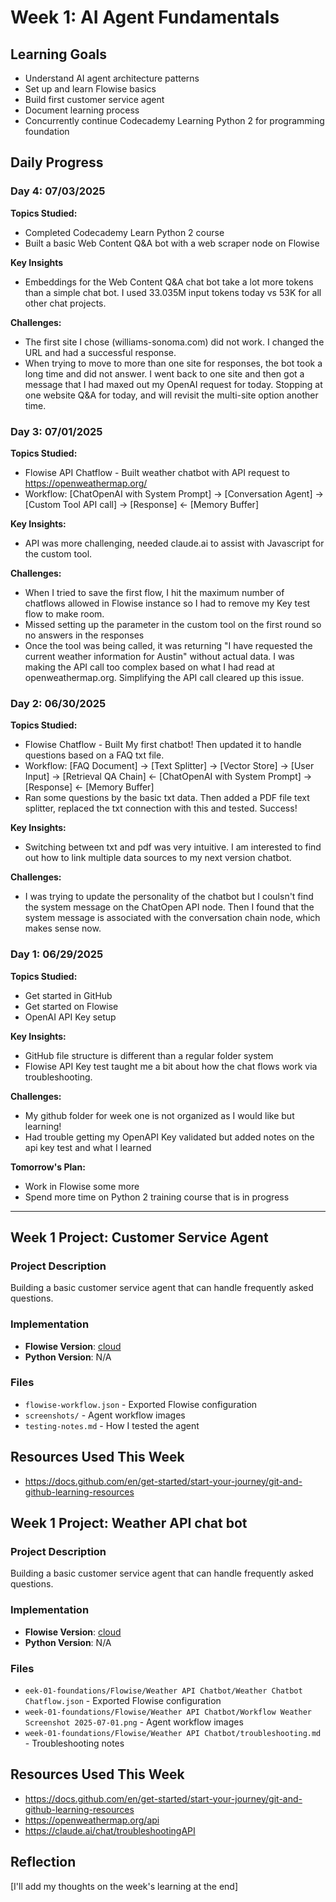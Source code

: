 # Week 1: AI Agent Fundamentals

## Learning Goals
- Understand AI agent architecture patterns
- Set up and learn Flowise basics
- Build first customer service agent
- Document learning process
- Concurrently continue Codecademy Learning Python 2 for programming foundation

## Daily Progress

### Day 4: 07/03/2025
**Topics Studied:**
- Completed Codecademy Learn Python 2 course
- Built a basic Web Content Q&A bot with a web scraper node on Flowise

**Key Insights**
- Embeddings for the Web Content Q&A chat bot take a lot more tokens than a simple chat bot.  I used 33.035M input tokens today vs 53K for all other chat projects.
  
**Challenges:**
- The first site I chose (williams-sonoma.com) did not work.  I changed the URL and had a successful response.
- When trying to move to more than one site for responses, the bot took a long time and did not answer.  I went back to one site and then got a message that I had maxed out my OpenAI request for today.  Stopping at one website Q&A for today, and will revisit the multi-site option another time.
  

### Day 3: 07/01/2025
**Topics Studied:**
- Flowise API Chatflow - Built weather chatbot with API request to https://openweathermap.org/
- Workflow: [ChatOpenAI with System Prompt] → [Conversation Agent] → [Custom Tool API call] → [Response] ← [Memory Buffer] 
  
**Key Insights:**
- API was more challenging, needed claude.ai to assist with Javascript for the custom tool.

**Challenges:**
- When I tried to save the first flow, I hit the maximum number of chatflows allowed in Flowise instance so I had to remove my Key test flow to make room.
- Missed setting up the parameter in the custom tool on the first round so no answers in the responses
- Once the tool was being called, it was returning "I have requested the current weather information for Austin" without actual data.  I was making the API call too complex based on what I had read at openweathermap.org. Simplifying the API call cleared up this issue.

### Day 2: 06/30/2025
**Topics Studied:**
- Flowise Chatflow - Built My first chatbot! Then updated it to handle questions based on a FAQ txt file.
- Workflow: [FAQ Document] → [Text Splitter] → [Vector Store] → [User Input] → [Retrieval QA Chain] ← [ChatOpenAI with System Prompt] → [Response] ← [Memory Buffer]
- Ran some questions by the basic txt data.  Then added a PDF file text splitter, replaced the txt connection with this and tested.  Success!

**Key Insights:**
- Switching between txt and pdf was very intuitive.  I am interested to find out how to link multiple data sources to my next version chatbot.

**Challenges:**
- I was trying to update the personality of the chatbot but I coulsn't find the system message on the ChatOpen API node.  Then I found that the system message is associated with the conversation chain node, which makes sense now.

### Day 1: 06/29/2025
**Topics Studied:**
- Get started in GitHub
- Get started on Flowise
- OpenAI API Key setup 

**Key Insights:**
- GitHub file structure is different than a regular folder system
- Flowise API Key test taught me a bit about how the chat flows work via troubleshooting.

**Challenges:**
- My github folder for week one is not organized as I would like but learning!
- Had trouble getting my OpenAPI Key validated but added notes on the api key test and what I learned

**Tomorrow's Plan:**
- Work in Flowise some more
- Spend more time on Python 2 training course that is in progress

---
## Week 1 Project: Customer Service Agent

### Project Description
Building a basic customer service agent that can handle frequently asked questions.

### Implementation
- **Flowise Version**: [cloud](https://cloud.flowiseai.com/)
- **Python Version**: N/A
### Files
- `flowise-workflow.json` - Exported Flowise configuration
- `screenshots/` - Agent workflow images
- `testing-notes.md` - How I tested the agent

## Resources Used This Week
- https://docs.github.com/en/get-started/start-your-journey/git-and-github-learning-resources

## Week 1 Project: Weather API chat bot

### Project Description
Building a basic customer service agent that can handle frequently asked questions.

### Implementation
- **Flowise Version**: [cloud](https://cloud.flowiseai.com/)
- **Python Version**: N/A
### Files
- `eek-01-foundations/Flowise/Weather API Chatbot/Weather Chatbot Chatflow.json` - Exported Flowise configuration
- `week-01-foundations/Flowise/Weather API Chatbot/Workflow Weather Screenshot 2025-07-01.png` - Agent workflow images
- `week-01-foundations/Flowise/Weather API Chatbot/troubleshooting.md` - Troubleshooting notes

## Resources Used This Week
- https://docs.github.com/en/get-started/start-your-journey/git-and-github-learning-resources
- https://openweathermap.org/api
- https://claude.ai/chat/troubleshootingAPI

## Reflection
[I'll add my thoughts on the week's learning at the end]
